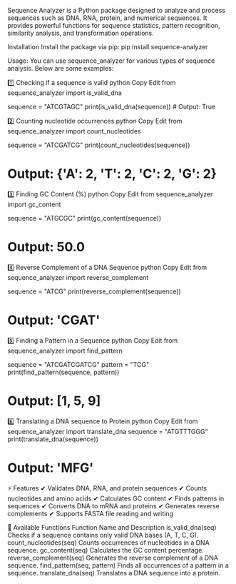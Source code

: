 Sequence Analyzer is a Python package designed to analyze and process sequences such as DNA, RNA, protein, and numerical sequences. It provides powerful functions for sequence statistics, pattern recognition, similarity analysis, and transformation operations.

Installation
Install the package via pip:
pip install sequence-analyzer

 Usage:
You can use sequence_analyzer for various types of sequence analysis. Below are some examples:

1️⃣ Checking if a sequence is valid
python
Copy
Edit
from sequence_analyzer import is_valid_dna

sequence = "ATCGTAGC"
print(is_valid_dna(sequence))  # Output: True


2️⃣ Counting nucleotide occurrences
python
Copy
Edit
from sequence_analyzer import count_nucleotides

sequence = "ATCGATCG"
print(count_nucleotides(sequence))  
# Output: {'A': 2, 'T': 2, 'C': 2, 'G': 2}


3️⃣ Finding GC Content (%)
python
Copy
Edit
from sequence_analyzer import gc_content

sequence = "ATGCGC"
print(gc_content(sequence))  
# Output: 50.0

4️⃣ Reverse Complement of a DNA Sequence
python
Copy
Edit
from sequence_analyzer import reverse_complement

sequence = "ATCG"
print(reverse_complement(sequence))  
# Output: 'CGAT'


5️⃣ Finding a Pattern in a Sequence
python
Copy
Edit
from sequence_analyzer import find_pattern

sequence = "ATCGATCGATCG"
pattern = "TCG"
print(find_pattern(sequence, pattern))  
# Output: [1, 5, 9]


6️⃣ Translating a DNA sequence to Protein
python
Copy
Edit
from sequence_analyzer import translate_dna
sequence = "ATGTTTGGG"
print(translate_dna(sequence))  
# Output: 'MFG'


⚡ Features
✔ Validates DNA, RNA, and protein sequences
✔ Counts nucleotides and amino acids
✔ Calculates GC content
✔ Finds patterns in sequences
✔ Converts DNA to mRNA and proteins
✔ Generates reverse complements
✔ Supports FASTA file reading and writing

📜 Available Functions
Function Name and	Description
is_valid_dna(seq)	Checks if a sequence contains only valid DNA bases (A, T, C, G).
count_nucleotides(seq)	Counts occurrences of nucleotides in a DNA sequence.
gc_content(seq)	Calculates the GC content percentage.
reverse_complement(seq)	Generates the reverse complement of a DNA sequence.
find_pattern(seq, pattern)	Finds all occurrences of a pattern in a sequence.
translate_dna(seq)	Translates a DNA sequence into a protein.
